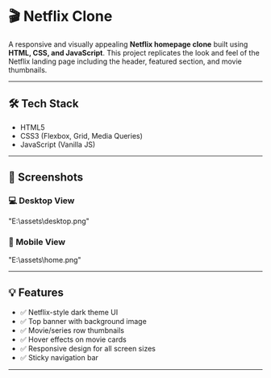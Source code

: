 # 🎬 Netflix Clone

A responsive and visually appealing **Netflix homepage clone** built using **HTML, CSS, and JavaScript**. This project replicates the look and feel of the Netflix landing page including the header, featured section, and movie thumbnails.

---

## 🛠 Tech Stack

- HTML5
- CSS3 (Flexbox, Grid, Media Queries)
- JavaScript (Vanilla JS)

---

## 📸 Screenshots

### 💻 Desktop View
"E:\assets\desktop.png"

### 📱 Mobile View
"E:\assets\home.png"

---

## 💡 Features

- ✅ Netflix-style dark theme UI
- ✅ Top banner with background image
- ✅ Movie/series row thumbnails
- ✅ Hover effects on movie cards
- ✅ Responsive design for all screen sizes
- ✅ Sticky navigation bar

---





